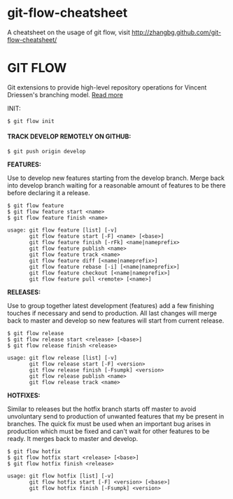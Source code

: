 git-flow-cheatsheet
===================

A cheatsheet on the usage of git flow, visit http://zhangbg.github.com/git-flow-cheatsheet/

GIT FLOW
========

Git extensions to provide high-level repository operations for Vincent Driessen's branching model. [Read more](http://nvie.com/posts/a-successful-git-branching-model/)


INIT:

```
$ git flow init
```

#### TRACK DEVELOP REMOTELY ON GITHUB:


```
$ git push origin develop
```

**FEATURES:**

Use to develop new features starting from the develop branch. Merge back into
develop branch waiting for a reasonable amount of features to be there before
declaring it a release.

```
$ git flow feature
$ git flow feature start <name>
$ git flow feature finish <name>
```

```
usage: git flow feature [list] [-v]
       git flow feature start [-F] <name> [<base>]
       git flow feature finish [-rFk] <name|nameprefix>
       git flow feature publish <name>
       git flow feature track <name>
       git flow feature diff [<name|nameprefix>]
       git flow feature rebase [-i] [<name|nameprefix>]
       git flow feature checkout [<name|nameprefix>]
       git flow feature pull <remote> [<name>]
```

**RELEASES:**

Use to group together latest development (features) add a few finishing touches
if necessary and send to production. All last changes will merge back to master
and develop so new features will start from current release.

```
$ git flow release
$ git flow release start <release> [<base>]
$ git flow release finish <release>
```
```
usage: git flow release [list] [-v]
       git flow release start [-F] <version>
       git flow release finish [-Fsumpk] <version>
       git flow release publish <name>
       git flow release track <name>
```

**HOTFIXES:**

Similar to releases but the hotfix branch starts off master to avoid unvoluntary
send to production of unwanted features that my be present in branches. The
quick fix must be used when an important bug arises in production which must be
fixed and can't wait for other features to be ready. It merges back to master
and develop.

```
$ git flow hotfix
$ git flow hotfix start <release> [<base>]
$ git flow hotfix finish <release>
```
```
usage: git flow hotfix [list] [-v]
       git flow hotfix start [-F] <version> [<base>]
       git flow hotfix finish [-Fsumpk] <version>
```

